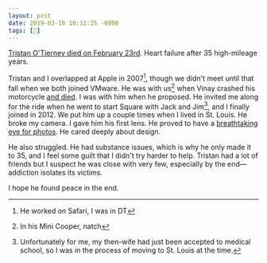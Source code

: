 ```yaml
---
layout: post
date: 2019-03-10 10:12:25 -0800
tags: [👤]
---
```


[Tristan O'Tierney died on February 23rd](https://www.sfchronicle.com/business/article/Square-co-founder-who-created-company-s-first-13655221.php). Heart failure after 35 high-mileage years.

Tristan and I overlapped at Apple in 2007[^overlap], though we didn't meet until that fall when we both joined VMware. He was with us[^mini] when Vinay crashed his motorcycle [and died](/post/2009/vinay-memorial.html). I was with him when he proposed. He invited me along for the ride when he went to start Square with Jack and Jim[^slu], and I finally joined in 2012. We put him up a couple times when I lived in St. Louis. He broke my camera. I gave him his first lens. He proved to have a [breathtaking eye for photos](https://500px.com/p/tristan). He cared deeply about design.

He also struggled. He had substance issues, which is why he only made it to 35, and I feel some guilt that I didn't try harder to help. Tristan had a lot of friends but I suspect he was close with very few, especially by the end—addiction isolates its victims.

I hope he found peace in the end.

[^overlap]: He worked on Safari, I was in DT
[^mini]: In his Mini Cooper, natch
[^slu]: Unfortunately for me, my then-wife had just been accepted to medical school, so I was in the process of moving to St. Louis at the time.
